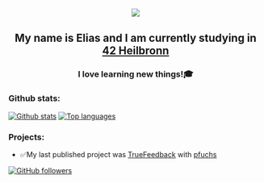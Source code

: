 <h1 align="center"><img src="https://media.giphy.com/media/Nx0rz3jtxtEre/giphy.gif"></h1>

<h2 align="center">My name is Elias and I am currently studying in <a href="https://www.42heilbronn.de/en/" target="_blank" rel="noopener noreferrer">42 Heilbronn</a></h2>
<h3 align="center">I love learning new things!🎓</h3>

### Github stats:
[![Github stats](https://github-readme-stats.vercel.app/api?username=eschirni&langs_count=3&layout=compact&show_icons=true&theme=monokai&count_private=true&include_all_commits=true&bg_color=,303030,080808)](https://github.com/eschirni/github-readme-stats)
[![Top languages](https://github-readme-stats.vercel.app/api/top-langs/?username=eschirni&theme=monokai&bg_color=,080808,303030&langs_count=3)](https://github.com/eschirni/github-readme-stats)

### Projects:
  - ✅My last published project was [TrueFeedback](https://github.com/42-Heilbronn/True-Feedback) with [pfuchs](https://github.com/Bluegales)

[![GitHub followers](https://img.shields.io/github/followers/eschirni.svg?style=social&label=Follow&maxAge=2592000)](https://github.com/eschirni?tab=followers)
